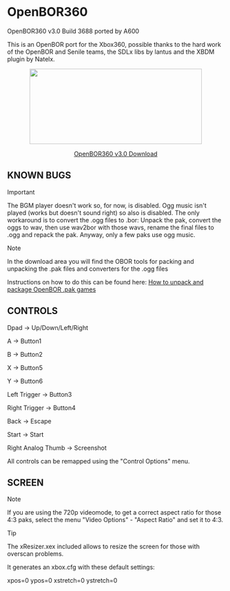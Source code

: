 # OpenBOR360
OpenBOR360 v3.0 Build 3688 ported by A600

This is an OpenBOR port for the Xbox360, possible thanks to the hard work of
the OpenBOR and Senile teams, the SDLx libs by lantus and the XBDM plugin
by Natelx.

<p align="center">
  <img width="400" height="175" src="https://github.com/user-attachments/assets/964d11e3-51c9-4730-853b-ccfb71e0febc">
</p>

<p align="center">
    <a href="https://github.com/mLoaDs/OpenBOR360/releases/tag/OpenBORv3.0" class="btn btn-primary">OpenBOR360 v3.0 Download</a>
</p>

KNOWN BUGS
----------
> [!IMPORTANT]
> The BGM player doesn't work so, for now, is disabled.
> Ogg music isn't played (works but doesn't sound right) so also is disabled.
  The only workaround is to convert the .ogg files to .bor: Unpack the pak,
  convert the oggs to wav, then use wav2bor with those wavs, rename the final
  files to .ogg and repack the pak.
  Anyway, only a few paks use ogg music.

> [!NOTE]
> In the download area you will find the OBOR tools for packing and unpacking the .pak files and converters for the .ogg files
>
> Instructions on how to do this can be found here: [How to unpack and package OpenBOR .pak games](https://openborgames.com/how-to-unpack-and-package-openbor-pak-games#more-1375)

CONTROLS
--------

Dpad 			-> Up/Down/Left/Right

A			-> Button1

B 			-> Button2

X 			-> Button5

Y 			-> Button6

Left Trigger 		-> Button3

Right Trigger 		-> Button4

Back			-> Escape

Start			-> Start

Right Analog Thumb	-> Screenshot



All controls can be remapped using the "Control Options" menu.


SCREEN
------
> [!NOTE]
> If you are using the 720p videomode, to get a correct aspect ratio for those
> 4:3 paks, select the menu "Video Options" - "Aspect Ratio" and set it to 4:3.

> [!TIP]
> The xResizer.xex included allows to resize the screen for those with overscan problems.
>
> It generates an xbox.cfg with these default settings:

xpos=0
ypos=0
xstretch=0
ystretch=0
